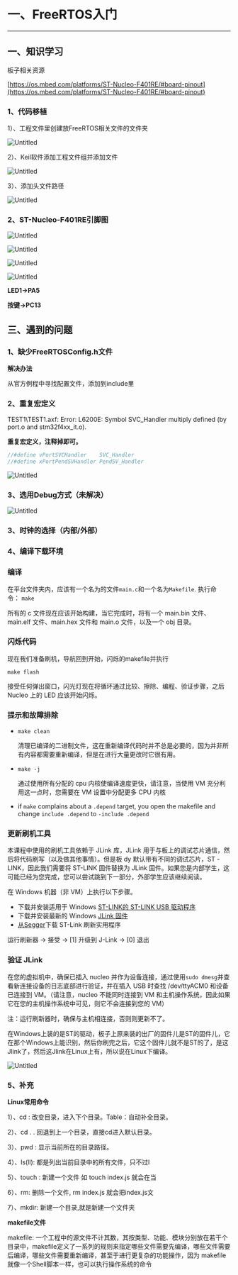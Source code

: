 # 一、FreeRTOS入门

---

## 一、知识学习

板子相关资源

[https://os.mbed.com/platforms/ST-Nucleo-F401RE/#board-pinout](https://os.mbed.com/platforms/ST-Nucleo-F401RE/#board-pinout)

### 1、代码移植

1）、工程文件里创建放FreeRTOS相关文件的文件夹

![Untitled](%E4%B8%80%E3%80%81FreeRTOS%E5%85%A5%E9%97%A8%20228fb3185f2a42afaf9caf36a51c9771/Untitled.png)

2）、Keil软件添加工程文件组并添加文件

![Untitled](%E4%B8%80%E3%80%81FreeRTOS%E5%85%A5%E9%97%A8%20228fb3185f2a42afaf9caf36a51c9771/Untitled%201.png)

3）、添加头文件路径

![Untitled](%E4%B8%80%E3%80%81FreeRTOS%E5%85%A5%E9%97%A8%20228fb3185f2a42afaf9caf36a51c9771/Untitled%202.png)

### 2、ST-Nucleo-F401RE引脚图

![Untitled](%E4%B8%80%E3%80%81FreeRTOS%E5%85%A5%E9%97%A8%20228fb3185f2a42afaf9caf36a51c9771/Untitled%203.png)

![Untitled](%E4%B8%80%E3%80%81FreeRTOS%E5%85%A5%E9%97%A8%20228fb3185f2a42afaf9caf36a51c9771/Untitled%204.png)

![Untitled](%E4%B8%80%E3%80%81FreeRTOS%E5%85%A5%E9%97%A8%20228fb3185f2a42afaf9caf36a51c9771/Untitled%205.png)

![Untitled](%E4%B8%80%E3%80%81FreeRTOS%E5%85%A5%E9%97%A8%20228fb3185f2a42afaf9caf36a51c9771/Untitled%206.png)

**LED1→PA5**                                                                                                                                                   

**按键→PC13**                                                                                                                                              

## 三、遇到的问题

### 1、缺少FreeRTOSConfig.h文件

**解决办法**

从官方例程中寻找配置文件，添加到include里

### 2、**重复宏定义**

TEST1\TEST1.axf: Error: L6200E: Symbol SVC_Handler multiply defined (by port.o and stm32f4xx_it.o).

**重复宏定义，注释掉即可。**                                                                                                                       

```c
//#define vPortSVCHandler    SVC_Handler
//#define xPortPendSVHandler PendSV_Handler
```

![Untitled](%E4%B8%80%E3%80%81FreeRTOS%E5%85%A5%E9%97%A8%20228fb3185f2a42afaf9caf36a51c9771/Untitled%207.png)

### 3、选用Debug方式（未解决）

![Untitled](%E4%B8%80%E3%80%81FreeRTOS%E5%85%A5%E9%97%A8%20228fb3185f2a42afaf9caf36a51c9771/Untitled%208.png)

### 3、时钟的选择（内部/外部）

### 4、编译下载环境

### **编译**

在平台文件夹内，应该有一个名为的文件`main.c`和一个名为`Makefile`. 执行命令： `make`

所有的 c 文件现在应该开始构建，当它完成时，将有一个 main.bin 文件、main.elf 文件、main.hex 文件和 main.o 文件，以及一个 obj 目录。

### **闪烁代码**

现在我们准备刷机，导航回到开始，闪烁的makefile并执行

```
make flash

```

接受任何弹出窗口，闪光灯现在将循环通过比较、擦除、编程、验证步骤，之后 Nucleo 上的 LED 应该开始闪烁。

### **提示和故障排除**

- `make clean`
    
    清理已编译的二进制文件，这在重新编译代码时并不总是必要的，因为并非所有内容都需要重新编译，但是在进行大量更改时它很有用。
    
- `make -j`
    
    通过使用所有分配的 cpu 内核使编译速度更快，请注意，当使用 VM 充分利用这一点时，您需要在 VM 设置中分配更多 CPU 内核
    
- if `make` complains about a `.depend` target, you open the makefile and change `include .depend` to `-include .depend`

### **更新刷机工具**

本课程中使用的刷机工具依赖于 JLink 库，JLink 用于与板上的调试芯片通信，然后将代码刷写（以及做其他事情）。但是板 dy 默认带有不同的调试芯片，ST -LINK，因此我们需要将 ST-LINK 固件替换为 JLink 固件。如果您是内部学生，这可能已经为您完成，您可以尝试跳到下一部分，外部学生应该继续阅读。

在 Windows 机器（非 VM）上执行以下步骤。

- 下载并安装适用于 Windows [ST-LINK的 ST-LINK USB 驱动程序](https://www.st.com/en/development-tools/stsw-link009.html)
- 下载并安装最新的 Windows [JLink 固件](https://www.segger.com/downloads/jlink/)
- [从Segger](https://www.segger.com/downloads/jlink/#STLink_Reflash)下载 ST-Link 刷新实用程序

运行刷新器 -> 接受 -> [1] 升级到 J-Link -> [0] 退出

### **验证 JLink**

在您的虚拟机中，确保已插入 nucleo 并作为设备连接，通过使用`sudo dmesg`并查看新连接设备的日志底部进行验证，并在插入 USB 时查找 /dev/ttyACM0 和设备已连接到 VM。（请注意，nucleo 不能同时连接到 VM 和主机操作系统，因此如果它在您的主机操作系统中可见，则它不会连接到您的 VM）

注：运行刷新器时，确保与主机相连接，否则则更新不了。                                                           

在Windows上装的是ST的驱动，板子上原来装的出厂的固件儿是ST的固件儿，它在那个Windows上能识别，然后你刷完之后，它这个固件儿就不是ST的了，是这Jlink了，然后这Jlink在Linux上有，所以说在Linux下编译。

![Untitled](%E4%B8%80%E3%80%81FreeRTOS%E5%85%A5%E9%97%A8%20228fb3185f2a42afaf9caf36a51c9771/Untitled%209.png)

### 5、补充

**Linux常用命令**

1）、cd : 改变目录，进入下个目录。Table：自动补全目录。

2）、cd . . 回退到上一个目录，直接cd进入默认目录。

3）、pwd : 显示当前所在的目录路径。

4）、ls(ll): 都是列出当前目录中的所有文件，只不过l

5）、touch : 新建一个文件 如 touch index.js 就会在当

6）、rm: 删除一个文件, rm index.js 就会把index.js文

7）、mkdir: 新建一个目录,就是新建一个文件夹

**makefile文件**

makefile: 一个工程中的源文件不计其数，其按类型、功能、模块分别放在若干个目录中，makefile定义了一系列的规则来指定哪些文件需要先编译，哪些文件需要后编译，哪些文件需要重新编译，甚至于进行更复杂的功能操作，因为 makefile就像一个Shell脚本一样，也可以执行操作系统的命令